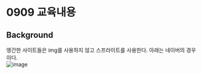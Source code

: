 # 0909 교육내용
## Background
 앵간한 사이트들은 img를 사용하지 않고 스프라이트를 사용한다. 아래는 네이버의 경우이다.</br>
 ![image](https://github.com/user-attachments/assets/12e4405b-3709-44d9-b53f-40fb95ae9c22)</br>





